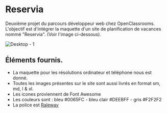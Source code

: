# Reservia
Deuxième projet du parcours développeur web chez OpenClassrooms. 
L'objectif est d'intégrer la maquette d'un site de planification de vacances nommé "Reservia".
(Voir l'image ci-dessous).

![Desktop - 1](https://user-images.githubusercontent.com/19226844/110243787-2fc39e00-7f5c-11eb-997b-a33280f2b527.png)

## Éléments fournis.
* La maquette pour les résolutions ordinateur et téléphone nous est donné.
* Toutes les images présentes sur le site sont aussi livrés en format sm, md, l & xl.
* Les icones proviennent de Font Awesome
* Les couleurs sont : bleu #0065FC - bleu clair #DEEBFF - gris #F2F2F2
* La police est [Raleway](#https://fonts.google.com/specimen/Raleway?preview.text_type=custom)

